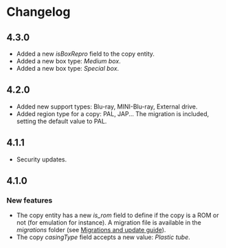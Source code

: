 # Changelog

## 4.3.0
* Added a new _isBoxRepro_ field to the copy entity.
* Added a new box type: _Medium box_.
* Added a new box type: _Special box_.

## 4.2.0
* Added new support types: Blu-ray, MINI-Blu-ray, External drive.
* Added region type for a copy: PAL, JAP... The migration is included, setting the default value to PAL.

## 4.1.1
* Security updates.

## 4.1.0

### New features
* The copy entity has a new _is_rom_ field to define if the copy is a ROM or not (for emulation for instance).
A migration file is available in the _migrations_ folder (see [Migrations and update guide](docs/MIGRATIONS.md)).
* The copy _casingType_ field accepts a new value: _Plastic tube_.
